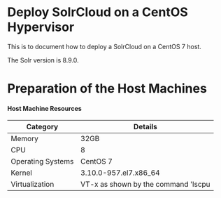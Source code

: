 # Deploy SolrCloud on a CentOS Hypervisor

This is to document how to deploy a SolrCloud on a CentOS 7 host.

The Solr version is 8.9.0. 

# Preparation of the Host Machines

#### Host Machine Resources
  
  | Category | Details |
  |---|---|
  | Memory | 32GB |
  | CPU    | 8    |
  | Operating Systems | CentOS 7 |
  | Kernel | 3.10.0-957.el7.x86_64 |
  | Virtualization | VT-x as shown by the command 'lscpu | grep -i virtualization'|
